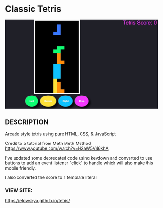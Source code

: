 <h1>Classic Tetris </h1>
<img src="tetris-full-screen.jpg">

<h2>DESCRIPTION</h2>
<p>Arcade style tetris using pure HTML, CSS, & JavaScript</p>
<p>Credit to a tutorial from Meth Meth Method <a href="https://www.youtube.com/watch?v=H2aW5V46khA">https://www.youtube.com/watch?v=H2aW5V46khA</a>
<p>I've updated some deprecated code using keydown and converted to use buttons to add an event listener "click" to handle which will also make this mobile friendly. </p>
<p>I also converted the score to a template literal</p>

<h3>VIEW SITE:</h3>
<a href="https://elowskya.github.io/tetris/ ">https://elowskya.github.io/tetris/ </a>